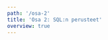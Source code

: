 ```yaml
---
path: '/osa-2'
title: 'Osa 2: SQL:n perusteet'
overview: true
---
```


<pages-in-this-section></pages-in-this-section>
